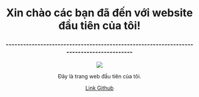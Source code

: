 
<html>
<body>
  <title>MyNguyen</title>
  <style>
  div.a{
  text-align: center;
  }
  </style>

  <div class="a">
               <h1>Xin chào các bạn đã đến với website đầu tiên của tôi! </h1>
               <h3>----------------------------------------------------------------------------------------</h3>
               <img src=“http://webcoban.vn/image/cat-2.jpg”>  
  </div>
  
  <div class="a">
      <p> Đây là trang web đầu tiên của tôi.</p>
      <a href= " https://github.com/NguyenHoangAiMy " > Link Github </a>
  </div>
  
</body>
</html>
